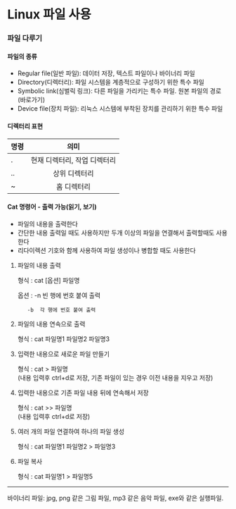 Linux 파일 사용
======================

### 파일 다루기

#### 파일의 종류
- Regular file(일반 파일): 데이터 저장, 텍스트 파일이나 바이너리 파일
- Directory(디렉터리): 파일 시스템을 계층적으로 구성하기 위한 특수 파일
- Symbolic link(심벌릭 링크): 다른 파일을 가리키는 특수 파일. 원본 파일의 경로(바로가기)
- Device file(장치 파일): 리눅스 시스템에 부착된 장치를 관리하기 위한 특수 파일

#### 디렉터리 표현

|명령|의미|
|-|:-:|
|.|현재 디렉터리, 작업 디렉터리|
|..|상위 디렉터리|
|~|홈 디렉터리|



#### Cat 명령어 - 출력 가능(읽기, 보기)
-  파일의 내용을 출력한다
-  간단한 내용 출력일 때도 사용하지만 두개 이상의 파일을 연결해서 출력할때도 사용한다
-  리다이렉션 기호와 함께 사용하여 파일 생성이나 병합할 때도 사용한다

1. 파일의 내용 출력
   
   형식 : cat [옵션] 파일명  
   
   옵션 : -n  빈 행에 번호 붙여 출력
   
          -b  각 행에 번호 붙여 출력
   
2. 파일의 내용 연속으로 출력
   
   형식 : cat 파일명1 파일명2 파일명3

3. 입력한 내용으로 새로운 파일 만들기

   형식 : cat > 파일명  
          (내용 입력후 ctrl+d로 저장, 기존 파일이 있는 경우 이전 내용을 지우고 저장)

4. 입력한 내용으로 기존 파일 내용 뒤에 연속해서 저장

   형식 : cat >> 파일명  
          (내용 입력후 ctrl+d로 저장)

5. 여러 개의 파일 연결하여 하나의 파일 생성

   형식 : cat 파일명1 파일명2 > 파일명3

6. 파일 복사

   형식 : cat 파일명1 > 파일명5








---

바이너리 파일: jpg, png 같은 그림 파일, mp3 같은 음악 파일, exe와 같은 실행파일. 
